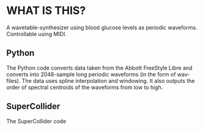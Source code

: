 # WHAT IS THIS?
A wavetable-synthesizer using blood glucose levels as periodic waveforms. Controllable using MIDI.

## Python
The Python code converts data taken from the Abbott FreeStyle Libre and converts into 2048-sample long periodic waveforms (in the form of wav-files). The data uses spline interpolation and windowing. It also outputs the order of spectral centroids of the waveforms from low to high.

## SuperCollider
The SuperCollider code 

